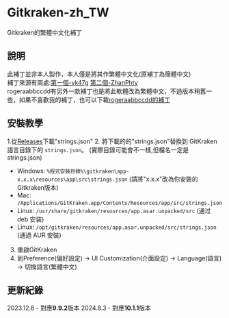 # Gitkraken-zh_TW
Gitkraken的繁體中文化補丁
## 說明
此補丁並非本人製作，本人僅是將其作繁體中文化(原補丁為簡體中文)<br>
補丁來源有兩處:[第一個-yk47g](https://github.com/yk47g/gitkraken-chinese) [第二個-ZhanPhty](https://github.com/ZhanPhty/GitKraken-zh-CN)<br>
rogeraabbccdd有另外一款補丁也是將此軟體改為繁體中文，不過版本稍舊一些，如果不喜歡我的補丁，也可以下載[rogeraabbccdd的補丁](https://github.com/rogeraabbccdd/GitKraken-zh-tw)
## 安裝教學
1.從[Releases](https://github.com/HongyiHank/Gitkraken-zh_TW/releases/tag/9.9.2)下載"strings.json"
2. 將下載的的"strings.json"替換到 GitKraken 語言目錄下的 `strings.json`。
(實際目錄可能會不一樣,但檔名一定是strings.json)
  
   - Windows: `%程式安裝目錄%\gitkraken\app-x.x.x\resources\app\src\strings.json` (請將"x.x.x"改為你安裝的Gitkraken版本)
   - Mac: `/Applications/GitKraken.app/Contents/Resources/app/src/strings.json`
   - Linux: `/usr/share/gitkraken/resources/app.asar.unpacked/src` (通过 deb 安装)
   - Linux: `/opt/gitkraken/resources/app.asar.unpacked/src/strings.json` (通過 AUR 安裝)
     
3. 重啟GitKraken
4. 到Preference(偏好設定) -> UI Customization(介面設定) -> Language(語言) -> 切換語言(繁體中文)
## 更新紀錄
2023.12.6 - 對應**9.9.2**版本
2024.8.3 - 對應**10.1.1**版本
